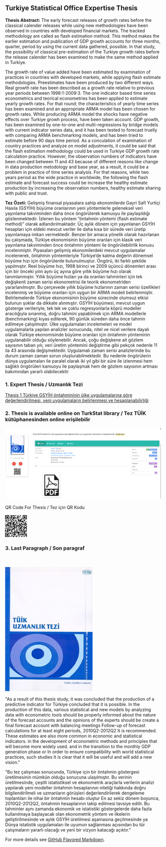 ## Turkiye Statistical Office Expertise Thesis

**Thesis Abstract:** The early forecast releases of growth rates before the classical calender releases while
using new methodologies have been observed in countries with developed financial
markets. The tracked methodology are called as flash estimation method. This method
makes the earlier estimation and publication of GDP growth accounts for three months,
quarter, period by using the current data gathered, possible. In that study, the possibility
of classical pre-estimation of the Turkiye growth rates before the release calender has
been examined to make the same method applied in Turkiye.

The growth rate of value added have been estimated by examination of practices in
countries with developed markets, while applying flash estimate methodologies. Preestimates have been produced by two different ways. Real growth rate has been
described as a growth rate relative to previous year periods between 1998:1-2009:3.
The one indicator based time series econometrics and teorical econometries has been
applied to estimate yearly growth rates. For that round; the characteristics of yearly
time series has been examined and an appropriate ARMA model has been chosen for
growth rates. While producing ARMA model the shocks have negative effects over
Turkiye growh process, have been taken account. GDP growth, has been examined by
one-to-one and multi-regressions by bridge models with current indicator series data,
and it has been tested to forecast truelly with comparing ARMA benchmarking models,
and has been tried to estimate before 90 days time period.
As a conculation of examination of country practices and analyze on model
adjustments, it could be said that the flash estimation methodology could be used in
Turkiye GDP growth rate calculation practice. However, the observation numbers of
indicators have been changed between 11 and 43 because of different reasons like
change in data production metodology and base year, as a result, it could be a problem
in practice of time series analysis. For that reasons, while two years period as the wide
practice in worldwide, the following the flash estimate and forecast success could be
increase the healthy estimate production by increasing the observation numbers, healthy
estimate sharing with public and trust. 

**Tez Özeti:**
Gelişmiş finansal piyasalara sahip ekonomilerde Gayri Safi Yurtiçi Hasıla (GSYİH)
büyüme oranlarının yeni yöntemlerle geleneksel veri yayınlama takviminden daha önce
öngörülerek kamuoyu ile paylaşıldığı gözlenmektedir. İzlenen bu yöntem “öntahmin
yöntemi (flash estimate method)” olarak adlandırılmaktadır. Üç aylık dönem için
yayınlanan GSYİH hesapları için eldeki mevcut veriler ile daha kısa bir sürede veri
üretip yayınlamaya imkan vermektedir. Benzer bir amaca yönelik olarak hazırlanan bu
çalışmada, Türkiye ekonomisinin büyüme oranları için klasik veri yayınlama
takviminden önce öntahmin yöntemi ile öngörülebilirlik konusu incelenmiştir.
Piyasaları gelişmiş ekonomilerdeki mevcut uygulamalar incelenerek, öntahmin
yöntemleriyle Türkiye’de katma değerin dönemsel büyüme hızı için öngörülerde
bulunulmuştur. Öngörü, iki farklı şekilde yapılmıştır. Reel büyüme hızı, 1998 birinci ve
2009 üçüncü dönemleri arası için bir önceki yılın aynı üç ayına göre yıllık büyüme hızı
olarak tanımlanmıştır. Yıllık büyüme hızları ya da oranları tahminleri için tek değişkenli
zaman serisi ekonometrisi ile teorik ekonometriden yararlanılmıştır. Bu çerçevede yıllık
büyüme hızlarının zaman serisi özellikleri incelenmiş ve büyüme oranları için uygun bir
ARMA modeli belirlenmiştir. Belirlemelerde Türkiye ekonomisinin büyüme sürecinde
olumsuz etkisi bulunun şoklar da dikkate alınmıştır. GSYİH büyümesi, mevcut uygun
gösterge verileriyle, tek tek ve çoklu regresyonlarla köprü modeller aracılığıyla
sınanmış, doğru tahmini yapabilmek için ARMA modellerle (benchmarking) kıyas
edilerek, 90 günlük süreden daha önce tahmin edilmeye çalışılmıştır.
Ülke uygulamaları incelemeleri ve model uygulamalarla yapılan analizler sonucunda,
nitel ve nicel verilere dayalı olarak Türkiye ekonomisinde büyüme oranları için
öntahmin yönteminin uygulanabilir olduğu söylenebilir. Ancak, çoğu değişkene ait
gözlem sayısının taban yılı, veri üretim yöntemini değiştirme gibi pekçok nedenle 11
ila 43 arasında değişmektedir. Uygulamalı zaman serisi analizlerinde bu durum zaman
zaman sorun oluşturabilmektedir. Bu nedenle öngörülerin dünya uygulamaları ile
paralel olarak iki yıl gibi bir süre ile izlenmesi hem sağlıklı öngörüleri kamuoyu ile
paylaşmak hem de gözlem sayısının artması bakımından yararlı olabilecektir



### 1. Expert Thesis / Uzmanlık Tezi

[Thesis 1 Türkiye GSYİH öntahmininin ülke uygulamalarına göre değerlendirilmesi, yeni uygulamaların belirlenmesi ve hesaplanabilirliği](https://kutuphane.tuik.gov.tr/yordambt/yordam.php)



### 2. Thesis is available online on TurkStat library  / Tez TÜİK kütüphanesinden online erişilebilir

<img src="../images/tez_2.png?raw=true"/>
<br><br>
QR Code For Thesis / 
Tez için QR Kodu
 <br><br>
 <img src="../images/indir_qr_1.png?raw=true"/>

### 3. Last Paragraph / Son paragraf

 <br><br>
<img src="../images/tez_1.jpg?raw=true"/>

"As a result of this thesis study, it was concluded that the production of a predictive indicator for Türkiye
concluded that it is possible. In the production of this data, various statistical and
new models by analyzing data with econometric tools
should be properly informed about the nature of the forecast accounts and the opinions of the experts should be
create a final forecast account with balancing meetings
Follow-up of forecast calculations for at least eight periods, 2010Q2-2012Q2
It is recommended. These estimates are also more common in economic and statistical indicators.
in the development of econometric methods and principles that will become more widely used.
and in the transition to the monthly GDP generation phase or
In order to ensure compatibility with world statistical practices, such studies
It is clear that it will be useful and will add a new vision."

"Bu tez çalışması sonucunda, Türkiye için bir öntahmin göstergesi üretilmesinin
mümkün olduğu sonucuna ulaşılmıştır. Bu verinin üretilmesinde, çeşitli istatistiksel ve
ekonometrik araçlarla verilerin analizi yapılarak yeni modeller
öntahmin hesaplarının niteliği hakkında doğru bilgilendirilmeli ve uzmanların görüşleri
değerlendirilerek dengeleme toplantıları ile nihai bir öntahmin hesabı oluştur
En az sekiz dönem boyunca, 2010Q2-2012Q2, öntahmin hesaplarının takip edilmesi
tavsiye edilir. Bu tahminler aynı zamanda ekonomik ve istatistiki göstergelerde daha
fazla kullanılmaya başlayacak olan ekonometrik yöntem ve ilkelerin geliştirilmesinde
ve aylık GSYİH üretilmesi aşamasına geçilmesinde ya
Dünya istatistik uygulamaları ile uyumun sağlanması açısından bu tür çalışmaların
yararlı olacağı ve yeni bir vizyon katacağı açıktır."



For more details see [GitHub Flavored Markdown](https://guides.github.com/features/mastering-markdown/).
